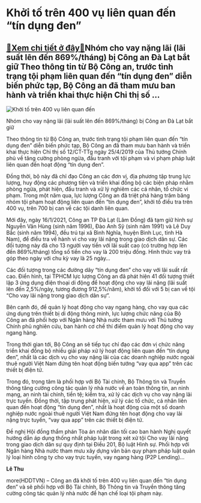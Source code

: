Khởi tố trên 400 vụ liên quan đến “tín dụng đen”
================================================

[:gift:Xem chi tiết ở đây:gift:](https://hddtvn.com/khoi-to-tren-400-vu-lien-quan-den-tin-dung-den/)Nhóm cho vay nặng lãi (lãi suất lên đến 869%/tháng) bị Công an Đà Lạt bắt giữ Theo thông tin từ Bộ Công an, trước tình trạng tội phạm liên quan đến “tín dụng đen” diễn biến phức tạp, Bộ Công an đã tham mưu ban hành và triển khai thực hiện Chỉ thị số …
-----------------------------------------------------------------------------------------------------------------------------------------------------------------------------------------------------------------------------------------------------------





![Khởi tố trên 400 vụ liên quan đến ](https://hddtvn.com/wp-content/uploads/2021/01/4558_cho_vay.jpg "Khởi tố trên 400 vụ liên quan đến ")


Nhóm cho vay nặng lãi (lãi suất lên đến 869%/tháng) bị Công an Đà Lạt bắt giữ



Theo thông tin từ Bộ Công an, trước tình trạng tội phạm liên quan đến “tín dụng đen” diễn biến phức tạp, Bộ Công an đã tham mưu ban hành và triển khai thực hiện Chỉ thị số 12/CT-TTg ngày 25/4/2019 của Thủ tướng Chính phủ về tăng cường phòng ngừa, đấu tranh với tội phạm và vi phạm pháp luật liên quan đến hoạt động “tín dụng đen”.


Đồng thời, bộ này đã chỉ đạo Công an các đơn vị, địa phương tập trung lực lượng, huy động các phương tiện và triển khai đồng bộ các biện pháp nhằm phòng ngừa, phát hiện, đấu tranh và xử lý nghiêm các cá nhân, tổ chức vi phạm. Trong một năm qua, lực lượng Công an đã triệt phá hàng trăm băng nhóm tội phạm hoạt động liên quan đến “tín dụng đen”, khởi tố điều tra trên 400 vụ, trên 700 bị can về các tội danh liên quan.


Mới đây, ngày 16/1/2021, Công an TP Đà Lạt (Lâm Đồng) đã tạm giữ hình sự Nguyễn Văn Hùng (sinh năm 1996), Đào Anh Sỹ (sinh năm 1991) và Lê Duy Bắc (sinh năm 1994), đều trú tại xã Bình Nghĩa, huyện Bình Lục, tỉnh Hà Nam), để điều tra về hành vi cho vay lãi nặng trong giao dịch dân sự. Các đối tượng này đã cho 13 người vay tiền với lãi suất cao (có trường hợp lên đến 869%/tháng) tổng số tiền cho vay là 200 triệu đồng. Hình thức vay trả góp theo ngày với chu kỳ vay là 25 ngày…


Các đối tượng trong các đường dây “tín dụng đen” cho vay với lãi suất rất cao. Điển hình, tại TPHCM lực lượng Công an đã phát hiện 41 đối tượng thiết lập 3 ứng dụng điện thoại di động để hoạt động cho vay lãi nặng (lãi suất lên đến 2,5%/ngày, tương đương 912,5%/năm), khởi tố đối với 5 bị can về tội “Cho vay lãi nặng trong giao dịch dân sự”.


Bên cạnh đó, để quản lý hoạt động cho vay ngang hàng, cho vay qua các ứng dụng trên thiết bị di động thông minh, lực lượng chức năng của Bộ Công an đã phối hợp với Ngân hàng Nhà nước tham mưu với Thủ tướng Chính phủ nghiên cứu, ban hành cơ chế thí điểm quản lý hoạt động cho vay ngang hàng.


Trong thời gian tới, Bộ Công an sẽ tiếp tục chỉ đạo các đơn vị chức năng triển khai đồng bộ nhiều giải pháp xử lý hoạt động liên quan đến “tín dụng đen”, nhất là các dịch vụ cho vay nặng lãi của các doanh nghiệp nước ngoài thuê người Việt Nam đứng tên hoạt động biến tướng “vay qua app” trên các thiết bị điện tử.


Trong đó, trọng tâm là phối hợp với Bộ Tài chính, Bộ Thông tin và Truyền thông tăng cường công tác quản lý nhà nước về an toàn thông tin, an ninh mạng, an ninh tài chính, tiền tệ; kiểm tra, xử lý các dịch vụ cho vay nặng lãi trực tuyến. Đồng thời, tập trung phát hiện, xử lý các tổ chức, cá nhân liên quan đến hoạt động “tín dụng đen”, nhất là hoạt động của một số doanh nghiệp nước ngoài thuê người Việt Nam đứng tên hoạt động cho vay lãi nặng trực tuyến, “vay qua app” trên các thiết bị điện tử.


Đề nghị Hội đồng thẩm phán Tòa án nhân dân tối cao ban hành Nghị quyết hướng dẫn áp dụng thống nhất pháp luật trong xét xử tội Cho vay lãi nặng trong giao dịch dân sự quy định tại Điều 201, Bộ luật Hình sự. Phối hợp với Ngân hàng Nhà nước tham mưu xây dựng văn bản quy phạm pháp luật quản lý loại hình công ty cho vay trực tuyến, vay ngang hàng (P2P Lending)…




**Lê Thu**



more(HDDTVN) – Công an đã khởi tố trên 400 vụ liên quan đến “tín dụng đen” và sẽ phối hợp với Bộ Tài chính, Bộ Thông tin và Truyền thông tăng cường công tác quản lý nhà nước để hạn chế loại tội phạm này.


